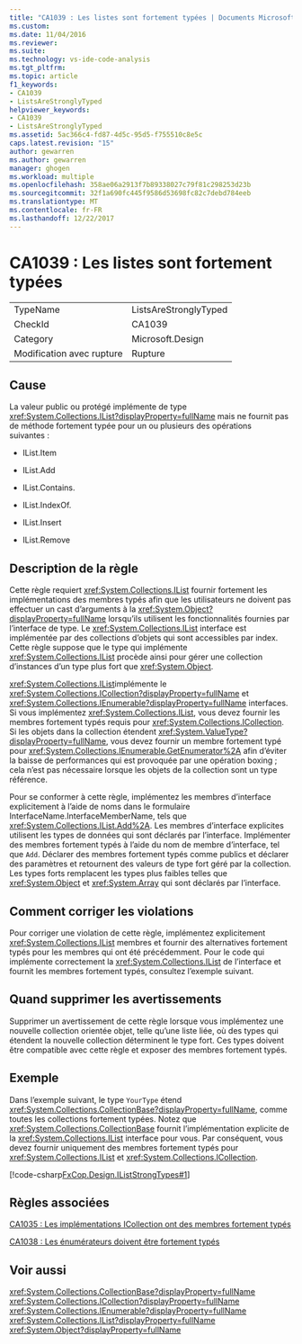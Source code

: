 ```yaml
---
title: "CA1039 : Les listes sont fortement typées | Documents Microsoft"
ms.custom: 
ms.date: 11/04/2016
ms.reviewer: 
ms.suite: 
ms.technology: vs-ide-code-analysis
ms.tgt_pltfrm: 
ms.topic: article
f1_keywords:
- CA1039
- ListsAreStronglyTyped
helpviewer_keywords:
- CA1039
- ListsAreStronglyTyped
ms.assetid: 5ac366c4-fd87-4d5c-95d5-f755510c8e5c
caps.latest.revision: "15"
author: gewarren
ms.author: gewarren
manager: ghogen
ms.workload: multiple
ms.openlocfilehash: 358ae06a2913f7b89338027c79f81c298253d23b
ms.sourcegitcommit: 32f1a690fc445f9586d53698fc82c7debd784eeb
ms.translationtype: MT
ms.contentlocale: fr-FR
ms.lasthandoff: 12/22/2017
---
```

# <a name="ca1039-lists-are-strongly-typed"></a>CA1039 : Les listes sont fortement typées
|||  
|-|-|  
|TypeName|ListsAreStronglyTyped|  
|CheckId|CA1039|  
|Category|Microsoft.Design|  
|Modification avec rupture|Rupture|  
  
## <a name="cause"></a>Cause  
 La valeur public ou protégé implémente de type <xref:System.Collections.IList?displayProperty=fullName> mais ne fournit pas de méthode fortement typée pour un ou plusieurs des opérations suivantes :  
  
-   IList.Item  
  
-   IList.Add  
  
-   IList.Contains.  
  
-   IList.IndexOf.  
  
-   IList.Insert  
  
-   IList.Remove  
  
## <a name="rule-description"></a>Description de la règle  
 Cette règle requiert <xref:System.Collections.IList> fournir fortement les implémentations des membres typés afin que les utilisateurs ne doivent pas effectuer un cast d’arguments à la <xref:System.Object?displayProperty=fullName> lorsqu’ils utilisent les fonctionnalités fournies par l’interface de type. Le <xref:System.Collections.IList> interface est implémentée par des collections d’objets qui sont accessibles par index. Cette règle suppose que le type qui implémente <xref:System.Collections.IList> procède ainsi pour gérer une collection d’instances d’un type plus fort que <xref:System.Object>.  
  
 <xref:System.Collections.IList>implémente le <xref:System.Collections.ICollection?displayProperty=fullName> et <xref:System.Collections.IEnumerable?displayProperty=fullName> interfaces. Si vous implémentez <xref:System.Collections.IList>, vous devez fournir les membres fortement typés requis pour <xref:System.Collections.ICollection>. Si les objets dans la collection étendent <xref:System.ValueType?displayProperty=fullName>, vous devez fournir un membre fortement typé pour <xref:System.Collections.IEnumerable.GetEnumerator%2A> afin d’éviter la baisse de performances qui est provoquée par une opération boxing ; cela n’est pas nécessaire lorsque les objets de la collection sont un type référence.  
  
 Pour se conformer à cette règle, implémentez les membres d’interface explicitement à l’aide de noms dans le formulaire InterfaceName.InterfaceMemberName, tels que <xref:System.Collections.IList.Add%2A>. Les membres d’interface explicites utilisent les types de données qui sont déclarés par l’interface. Implémenter des membres fortement typés à l’aide du nom de membre d’interface, tel que `Add`. Déclarer des membres fortement typés comme publics et déclarer des paramètres et retournent des valeurs de type fort géré par la collection. Les types forts remplacent les types plus faibles telles que <xref:System.Object> et <xref:System.Array> qui sont déclarés par l’interface.  
  
## <a name="how-to-fix-violations"></a>Comment corriger les violations  
 Pour corriger une violation de cette règle, implémentez explicitement <xref:System.Collections.IList> membres et fournir des alternatives fortement typés pour les membres qui ont été précédemment. Pour le code qui implémente correctement la <xref:System.Collections.IList> de l’interface et fournit les membres fortement typés, consultez l’exemple suivant.  
  
## <a name="when-to-suppress-warnings"></a>Quand supprimer les avertissements  
 Supprimer un avertissement de cette règle lorsque vous implémentez une nouvelle collection orientée objet, telle qu’une liste liée, où des types qui étendent la nouvelle collection déterminent le type fort. Ces types doivent être compatible avec cette règle et exposer des membres fortement typés.  
  
## <a name="example"></a>Exemple  
 Dans l’exemple suivant, le type `YourType` étend <xref:System.Collections.CollectionBase?displayProperty=fullName>, comme toutes les collections fortement typées. Notez que <xref:System.Collections.CollectionBase> fournit l’implémentation explicite de la <xref:System.Collections.IList> interface pour vous. Par conséquent, vous devez fournir uniquement des membres fortement typés pour <xref:System.Collections.IList> et <xref:System.Collections.ICollection>.  
  
 [!code-csharp[FxCop.Design.IListStrongTypes#1](../code-quality/codesnippet/CSharp/ca1039-lists-are-strongly-typed_1.cs)]  
  
## <a name="related-rules"></a>Règles associées  
 [CA1035 : Les implémentations ICollection ont des membres fortement typés](../code-quality/ca1035-icollection-implementations-have-strongly-typed-members.md)  
  
 [CA1038 : Les énumérateurs doivent être fortement typés](../code-quality/ca1038-enumerators-should-be-strongly-typed.md)  
  
## <a name="see-also"></a>Voir aussi  
 <xref:System.Collections.CollectionBase?displayProperty=fullName>   
 <xref:System.Collections.ICollection?displayProperty=fullName>   
 <xref:System.Collections.IEnumerable?displayProperty=fullName>   
 <xref:System.Collections.IList?displayProperty=fullName>   
 <xref:System.Object?displayProperty=fullName>